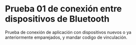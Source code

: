 # Prueba 01 de conexión entre dispositivos de Bluetooth
Prueba de conexión de aplicación con dispositivos nuevos o ya anteriormente emparejados, y mandar codigo de vinculación.
